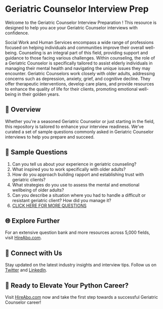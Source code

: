 # Geriatric Counselor Interview Prep

Welcome to the Geriatric Counselor Interview Preparation ! This resource is designed to help you ace your Geriatric Counselor interviews with confidence.

Social Work and Human Services encompass a wide range of professions focused on helping individuals and communities improve their overall well-being. Counseling is an integral part of this field, providing support and guidance to those facing various challenges. Within counseling, the role of a Geriatric Counselor is specifically tailored to assist elderly individuals in managing their mental health and navigating the unique issues they may encounter. Geriatric Counselors work closely with older adults, addressing concerns such as depression, anxiety, grief, and cognitive decline. They offer therapeutic interventions, develop care plans, and provide resources to enhance the quality of life for their clients, promoting emotional well-being in their golden years.

## 🚀 Overview

Whether you're a seasoned Geriatric Counselor or just starting in the field, this repository is tailored to enhance your interview readiness. We've curated a set of sample questions commonly asked in Geriatric Counselor interviews to help you prepare and succeed.

## 📝 Sample Questions

1. Can you tell us about your experience in geriatric counseling?
2. What inspired you to work specifically with older adults?
3. How do you approach building rapport and establishing trust with geriatric clients?
4. What strategies do you use to assess the mental and emotional wellbeing of older adults?
5. Can you describe a situation where you had to handle a difficult or resistant geriatric client? How did you manage it?
6. [CLICK HERE FOR MORE QUESTIONS](https://hireabo.com/job/13_1_19/Geriatric%20Counselor)

## 🌐 Explore Further

For an extensive question bank and more resources across 5,000 fields, visit [HireAbo.com](https://www.hireabo.com).

## 📱 Connect with Us

Stay updated on the latest industry insights and interview tips. Follow us on [Twitter](https://twitter.com/hireabo) and [LinkedIn](https://www.linkedin.com/in/hire-abo-3609972a8/).

## 🚀 Ready to Elevate Your Python Career?

Visit [HireAbo.com](https://www.hireabo.com) now and take the first step towards a successful Geriatric Counselor career!